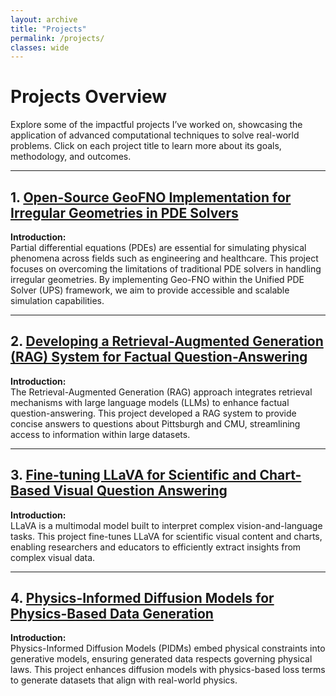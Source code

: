 ```yaml
---
layout: archive
title: "Projects"
permalink: /projects/
classes: wide
---
```

# Projects Overview

Explore some of the impactful projects I’ve worked on, showcasing the application of advanced computational techniques to solve real-world problems. Click on each project title to learn more about its goals, methodology, and outcomes.

---

## 1. [Open-Source GeoFNO Implementation for Irregular Geometries in PDE Solvers](/projects/project-1/)

**Introduction:**  
Partial differential equations (PDEs) are essential for simulating physical phenomena across fields such as engineering and healthcare. This project focuses on overcoming the limitations of traditional PDE solvers in handling irregular geometries. By implementing Geo-FNO within the Unified PDE Solver (UPS) framework, we aim to provide accessible and scalable simulation capabilities.

---

## 2. [Developing a Retrieval-Augmented Generation (RAG) System for Factual Question-Answering](/projects/project-2/)

**Introduction:**  
The Retrieval-Augmented Generation (RAG) approach integrates retrieval mechanisms with large language models (LLMs) to enhance factual question-answering. This project developed a RAG system to provide concise answers to questions about Pittsburgh and CMU, streamlining access to information within large datasets.

---

## 3. [Fine-tuning LLaVA for Scientific and Chart-Based Visual Question Answering](/projects/project-3/)

**Introduction:**  
LLaVA is a multimodal model built to interpret complex vision-and-language tasks. This project fine-tunes LLaVA for scientific visual content and charts, enabling researchers and educators to efficiently extract insights from complex visual data.

---

## 4. [Physics-Informed Diffusion Models for Physics-Based Data Generation](/projects/project-4/)

**Introduction:**  
Physics-Informed Diffusion Models (PIDMs) embed physical constraints into generative models, ensuring generated data respects governing physical laws. This project enhances diffusion models with physics-based loss terms to generate datasets that align with real-world physics.
